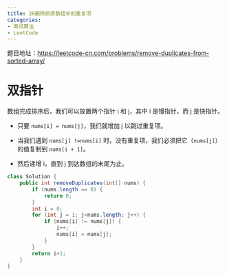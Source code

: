 ```yaml
---
title: 26删除排序数组中的重复项
categories: 
- 面试算法
- LeetCode
---
```


题目地址：https://leetcode-cn.com/problems/remove-duplicates-from-sorted-array/

# 双指针

数组完成排序后，我们可以放置两个指针 i 和 j，其中 i 是慢指针，而 j 是快指针。

* 只要 `nums[i] = nums[j]`，我们就增加 j 以跳过重复项。

* 当我们遇到 `nums[j] !=nums[i]` 时，没有重复项，我们必须把它（`nums[j]`）的值复制到 `nums[i + 1]`。

* 然后递增 i，直到 j 到达数组的末尾为止。

```java
class Solution {
    public int removeDuplicates(int[] nums) {
        if (nums.length == 0) {
            return 0;
        }
        int i = 0;
        for (int j = 1; j<nums.length; j++) {
            if (nums[i] != nums[j]) {
                i++;
                nums[i] = nums[j];
            }
        }
        return i+1;
    }
}
```

